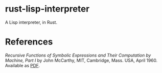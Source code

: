 # rust-lisp-interpreter
A Lisp interpreter, in Rust.


# References
*Recursive Functions of Symbolic Expressions and Their Computation by Machine, Part I* by John McCarthy, MIT, Cambridge, Mass. USA, April 1960.
Available as [PDF](http://www-formal.stanford.edu/jmc/recursive.pdf).

